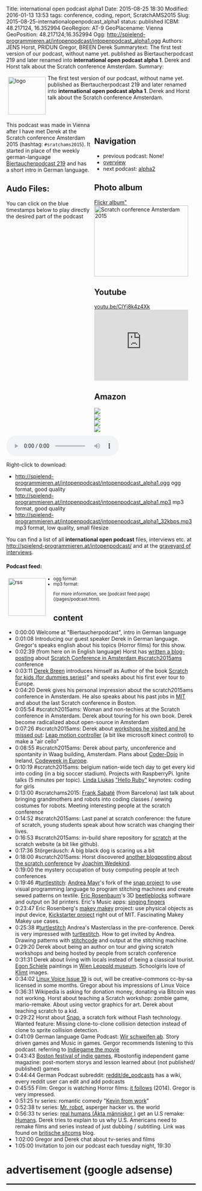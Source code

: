 Title: international open podcast alpha1
Date: 2015-08-25 18:30
Modified: 2016-01-13 13:53
tags: conference, coding, report, ScratchAMS2015
Slug: 2015-08-25-internationalopenpodcast_alpha1
status: published
ICBM: 48.217124, 16.352994
GeoRegion: AT-9
GeoPlacename: Vienna
GeoPosition: 48.217124;16.352994
Ogg: http://spielend-programmieren.at/intopenpodcast/intopenpodcast_alpha1.ogg
Authors: JENS Horst, PRIDUN Gregor, BREEN Derek
Summarytext: The first test version of our podcast, without name yet. published as Biertaucherpodcast 219 and later renamed into **international open podcast alpha 1**. Derek and Horst talk about the Scratch conference Amsterdam.
Summary: <div style="float: left; padding:5px"><img src="/images/international-open-podcast-logo.png" width="100" alt="logo"></div> The first test version of our podcast, without name yet. published as Biertaucherpodcast 219 and later renamed into **international open podcast alpha 1**. Derek and Horst talk about the Scratch conference Amsterdam.<div style="clear:both;"></div>



<div style="float:right; margin: 5px; padding: 5px; width:260px;">
<h2>Navigation</h2>
<ul>
<li>previous podcast: None!</li>
<li><a href="/category/podcast.html">overview</a></li>
<li>next podcast: <a href="/2015-10-13-internationalopenpodcast_alpha2.html">alpha2</a></li>
</ul>
<h2>Photo album</h2>
<a href="https://flic.kr/s/aHskhARbgd">Flickr album"</a><br>
<a data-flickr-embed="true"  href="https://www.flickr.com/photos/horstjens/albums/72157656796821858" title="Scratch conference Amsterdam 2015"><img src="https://farm6.staticflickr.com/5713/20361984549_e4fec673d9_b.jpg" width="250" height="188" alt="Scratch conference Amsterdam 2015"></a><script async src="//embedr.flickr.com/assets/client-code.js" charset="utf-8"></script>
<h2>Youtube</h2>
<a href="https://youtu.be/zSbeZT1BLLE">youtu.be/ClYj8k4z4Xk</a><br>
<iframe width="250" height="188" src="https://www.youtube.com/embed/ClYj8k4z4Xk" frameborder="0" allowfullscreen></iframe>
<h2>Amazon</h2>
<div><a href="http://www.amazon.de/gp/product/B00IDI30P8/ref=as_li_tl?ie=UTF8&camp=1638&creative=19454&creativeASIN=B00IDI30P8&linkCode=as2&tag=spielendprogr-21"><img border="0" src="http://ws-eu.amazon-adsystem.com/widgets/q?_encoding=UTF8&ASIN=B00IDI30P8&Format=_SL160_&ID=AsinImage&MarketPlace=DE&ServiceVersion=20070822&WS=1&tag=spielendprogr-21" ></a><img src="http://ir-de.amazon-adsystem.com/e/ir?t=spielendprogr-21&l=as2&o=3&a=B00IDI30P8" width="1" height="1" border="0" alt="amazon" style="border:none !important; margin:0px !important;" /><br>
<a href="http://www.amazon.de/gp/product/B00ZEKTJZ8/ref=as_li_tl?ie=UTF8&camp=1638&creative=19454&creativeASIN=B00ZEKTJZ8&linkCode=as2&tag=spielendprogr-21"><img border="0" src="http://ws-eu.amazon-adsystem.com/widgets/q?_encoding=UTF8&ASIN=B00ZEKTJZ8&Format=_SL160_&ID=AsinImage&MarketPlace=DE&ServiceVersion=20070822&WS=1&tag=spielendprogr-21" ></a><img src="http://ir-de.amazon-adsystem.com/e/ir?t=spielendprogr-21&l=as2&o=3&a=B00ZEKTJZ8" width="1" height="1" border="0" alt="amazon" style="border:none !important; margin:0px !important;" /><br>
<a href="http://www.amazon.de/gp/product/1119014875/ref=as_li_tl?ie=UTF8&camp=1638&creative=19454&creativeASIN=1119014875&linkCode=as2&tag=spielendprogr-21"><img border="0" src="http://ws-eu.amazon-adsystem.com/widgets/q?_encoding=UTF8&ASIN=1119014875&Format=_SL160_&ID=AsinImage&MarketPlace=DE&ServiceVersion=20070822&WS=1&tag=spielendprogr-21" ></a><img src="http://ir-de.amazon-adsystem.com/e/ir?t=spielendprogr-21&l=as2&o=3&a=1119014875" width="1" height="1" border="0" alt="amazon" style="border:none !important; margin:0px !important;" /><br>
<a href="http://www.amazon.de/gp/product/1250065003/ref=as_li_tl?ie=UTF8&camp=1638&creative=19454&creativeASIN=1250065003&linkCode=as2&tag=spielendprogr-21"><img border="0" src="http://ws-eu.amazon-adsystem.com/widgets/q?_encoding=UTF8&ASIN=1250065003&Format=_SL160_&ID=AsinImage&MarketPlace=DE&ServiceVersion=20070822&WS=1&tag=spielendprogr-21" ></a><img src="http://ir-de.amazon-adsystem.com/e/ir?t=spielendprogr-21&l=as2&o=3&a=1250065003" width="1" height="1" border="0" alt="amazon" style="border:none !important; margin:0px !important;" />
</div>
</div>


This podcast was made in Vienna after I have met Derek at the Scratch conference Amsterdam 2015 (hashtag: `#sratchams2015`). It started in place of the weekly german-language [Biertaucherpodcast 219](http://biertaucher.at/de:podcast:biertaucher:2015:219) and has a short intro in German language.



## Audo Files:

You can click on the blue timestamps below to play directly the desired part of the podcast

<audio id="netcast" controls="controls">
   <source src="http://spielend-programmieren.at/intopenpodcast/intopenpodcast_alpha1.ogg" type="audio/ogg"/>
   <source src="http://spielend-programmieren.at/intopenpodcast/intopenpodcast_alpha1.mp3" type="audio/mpeg"/>
</audio>
    
Right-click to download:

  * <http://spielend-programmieren.at/intopenpodcast/intopenpodcast_alpha1.ogg> ogg format, good quality
  * <http://spielend-programmieren.at/intopenpodcast/intopenpodcast_alpha1.mp3> mp3 format, good quality
  * <http://spielend-programmieren.at/intopenpodcast/intopenpodcast_alpha1_32kbps.mp3> mp3 format, low quality, small filesize

You can find a list of all **international open podcast** files, interviews etc. at <http://spielend-programmieren.at/intopenpodcast/> and at the [graveyard of interviews](http://internationalopenmagazine.org/2015-08-24-interview_graveyard.html).

#### Podcast feed:
<div style="float:left; padding:5px; margin-right:15px;"><img src="/images/rss.png" alt="rss" width="100"></div>
<small>
<ul>
  <li>ogg format: <http://spielend-programmieren.at/intopenpodcastogg.xml></li>
  <li>mp3 format: <http://spielend-programmieren.at/intopenpodcast.xml></li>
</ul>
For more information, see [podcast feed page](/pages/podcast.html).
</small>


## content

  * <nc-ts>0:00:00</nc-ts> Welcome at "Biertaucherpodcast", intro in German language
  * <nc-ts>0:01:08</nc-ts> Introducing our guest speaker Derek in German language. Gregor's speaks english about his topics (Horror films) for this show.
  * <nc-ts>0:02:39</nc-ts> (from here on in English language) Horst has [written a blog-posting](http://spielend-programmieren.at/blog/20150823_scratch2015ams.html) about [Scratch Conference in Amsterdam #scratch2015ams](http://www.scratch2015ams.org) conference
  * <nc-ts>0:03:11</nc-ts> <a href="https://twitter.com/breenworks">Derek Breen</a> introduces himself as Author of the book <a href="http://www.scratch4kids.com/">Scratch for kids (for dummies series)</a>" and speaks about his first ever tour to Europe.
  * <nc-ts>0:04:20</nc-ts> Derek gives his personal impression about the scratch2015ams conference in Amsterdam. He also speaks about his past jobs in <a href="http://web.mit.edu/">MIT</a> and about the last Scratch conference in Boston.
  * <nc-ts>0:05:54</nc-ts> #scratch2015ams: Woman and non-techies at the Scratch conference in Amsterdam. Derek about touring for his own book. Derek become radicalized about open-source in Amsterdam
  * <nc-ts>0:07:26</nc-ts> #scratch2015ams: Derek about <a href="http://webcolleges.uva.nl/Mediasite/Catalog/Full/a959f2c7295b48e3ae69bfc9a04aec8821">workshops he visited and he missed out</a>: <a href="https://www.leapmotion.com/">Leap motion controller</a> (a bit like microsoft kinect control) to make a "air cello"
  * <nc-ts>0:08:55</nc-ts> #scratch2015ams: Derek about party,  unconference and spontanity in Waag building, Amsterdam. Plans about <a href="https://coderdojo.com/">Coder-Dojo</a> in Ireland, <a href="http://codeweek.eu/">Codeweek in Europe</a>.
  * <nc-ts>0:10:19</nc-ts> #scratch2015ams: belgium nation-wide tech day to get every kid into coding (in a big soccer stadium). Projects with RaspberryPi. Ignite talks (5 minutes per topic). <a href="https://twitter.com/lindaliukas">Linda Liukas</a> <a href="http://www.helloruby.com/">"Hello Ruby"</a> keynotes: coding for girls
  * <nc-ts>0:13:00</nc-ts> #scratchams2015: <a href="https://twitter.com/franksabate">Frank Sabaté</a> (from Barcelona) last talk about bringing grandmothers and robots into coding classes / sewing costumes for robots. Meeting interesting people at the scratch conference
  * <nc-ts>0:14:52</nc-ts> #scratch2015ams: Last panel at scratch conference: the future of scratch, young students speak about how scratch was changing their lives.
  * <nc-ts>0:16:53</nc-ts> #scratch2015ams: in-build share repository for <a href="http://scratch.mit.edu">scratch</a> at the scratch website (a bit like github).
  * <nc-ts>0:17:36</nc-ts> Störgeräusch: A big black dog is scaring us a bit
  * <nc-ts>0:18:00</nc-ts> #scratch2015ams: Horst discovered <a href="http://programmieren.joachim-wedekind.de/2015/08/18/scratch2015ams-meeting-a-community/">another blogposting about the scratch conference</a> by <a href="https://twitter.com/jowede">Joachim Wedekind</a>. 
  * <nc-ts>0:19:00</nc-ts> the mystery occupation of busy computing people at tech conferences
  * <nc-ts>0:19:46</nc-ts> #<a href="http://www.turtlestitch.org/">turtlestitch</a>: <a href="https://www.facebook.com/andrea.mayr.52">Andrea Mayr</a>'s fork of the <a href="http://snap.berkeley.edu/">snap project</a> to use visual programming language to program stitching machines and create sewed patterns on textile. <a href="https://twitter.com/ericrosenbizzle">Eric Rosenbaum</a>'s 3D <a href="http://beetleblocks.com/">beetleblocks</a> software and output on 3d printers. Eric's Music apps: <a href="http://singingfingers.com/">singing fingers</a>
  * <nc-ts>0:23:47</nc-ts> Eric Rosenberg's <a href="http://www.makeymakey.com/">makey makey</a> project: use physical objects as input device, <a href="https://www.kickstarter.com/projects/joylabz/makey-makey-an-invention-kit-for-everyone">Kickstarter project</a> right out of MIT. Fascinating Makey Makey use cases.
  * <nc-ts>0:25:38</nc-ts> #<a href="http://www.turtlestitch.org/">turtlestitch</a> Andrea's Masterclass in the pre-conference. Derek is very impressed with <a href="http://www.turtlestitch.org/">turtlestitch</a>. How to get invited by Andrea. Drawing patterns with <a href="http://www.stitchcode.com/">stitchcode</a> and output at the stitching machine.
  * <nc-ts>0:29:20</nc-ts> Derek about being an author on tour and giving scratch workshops and being hosted by people from scratch conference
  * <nc-ts>0:31:31</nc-ts> Derek about living with locals instead of being a classical tourist. <a href="https://en.wikipedia.org/wiki/Egon_Schiele">Egon Schiele</a> paintings in <a href="http://www.leopoldmuseum.org/en">Wien Leopold museum</a>. Schoolgirls love of <a href="https://en.wikipedia.org/wiki/Gustav_Klimt">Klimt</a> images.
  * <nc-ts>0:34:02</nc-ts> <a href="http://shop.linuxvoice.com/product/issue-19-europe">Linux Voice Issue 19</a> is out, will be creative-commons cc-by-sa licensed in some months. Gregor about his impressions of Linux Voice
  * <nc-ts>0:36:31</nc-ts> Wikipedia is asking for donation money, donating via Bitcoin was not working. Horst about teaching a Scratch workshop: zombie game, mario-remake. About using vector graphics for art. Derek about teaching scratch to a kid.
  * <nc-ts>0:29:22</nc-ts> Horst about <a href="http://snap.berkeley.edu/">Snap</a>, a scratch fork without Flash technology. Wanted feature: Missing clone-to-clone collision detection instead of clone to sprite collision detection.
  * <nc-ts>0:41:09</nc-ts> German language Game Podcast: <a href="http://www.wirschweifenab.de/">Wir schweifen ab</a>. Story driven games and Music in games. Gergor recommends listening to this podcast. referring to <a href="http://buy.indiegamethemovie.com/">Indiegame the movie</a>
  * <nc-ts>0:43:43</nc-ts> <a href="http://bostonfig.com/">Boston festival of indie games</a>, #bostonfig independent game magazine: post-mortem storys and lesson learned about (not published/ published) games
  * <nc-ts>0:44:44</nc-ts> German Podcast subreddit: <a href="https://www.reddit.com/r/de_podcasts/wiki/index">reddit/de_podcasts</a> has a wiki, every reddit user can edit and add podcasts
  * <nc-ts>0:45:55</nc-ts> Film: Gregor is watching Horror films: <a href="https://en.wikipedia.org/wiki/It_Follows">it follows</a> (2014). Gregor is very impressed.
  * <nc-ts>0:51:25</nc-ts> tv series: romantic comedy "<a href="https://en.wikipedia.org/wiki/Kevin_from_Work">Kevin from work</a>"
  * <nc-ts>0:52:38</nc-ts> tv series: <a href="https://en.wikipedia.org/wiki/Mr._Robot_(TV_series)">Mr. robot</a>, asperger hacker vs. the world
  * <nc-ts>0:56:33</nc-ts> tv series: <a href="https://en.wikipedia.org/wiki/Real_Humans">real humans (Äkta människor )</a> get an U.S remake: <a href="https://en.wikipedia.org/wiki/Humans_(TV_series)">Humans</a>. Derek tries to explain to us why U.S. Americans need to remake films and series instead of just dubbing / subtitling. Link was found on <a href="http://www.britcoms.de/">britische sitcoms</a> blog.
  * <nc-ts>1:02:00</nc-ts> Gregor and Derek chat about tv-series and films
  * <nc-ts>1:05:00</nc-ts> Invitation to join our podcast each tuesday night, 19:30


# advertisement (google adsense)

<hr style="height: 3px;">

<script async src="//pagead2.googlesyndication.com/pagead/js/adsbygoogle.js"></script>
<!-- intopenmag-unten -->
<ins class="adsbygoogle"
     style="display:inline-block;width:728px;height:90px"
     data-ad-client="ca-pub-3535173094498375"
     data-ad-slot="7210184316"></ins>
<script>
(adsbygoogle = window.adsbygoogle || []).push({});
</script>

